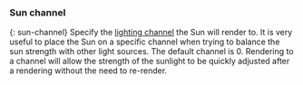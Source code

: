 
### Sun channel
{: sun-channel}
Specify the [lighting channel](lights-tab.html#channel) the Sun will render to. It is very useful to place the Sun on a specific channel when trying to balance the sun strength with other light sources. The default channel is 0. Rendering to a channel will allow the strength of the sunlight to be quickly adjusted after a rendering without the need to re-render.
